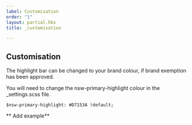 ```yaml
---
label: Customisation
order: "1"
layout: partial.hbs
title: _customisation

---
```

## Customisation

The highlight bar can be changed to your brand colour, if brand exemption has been approved.

You will need to change the nsw-primary-highlight colour in the _settings.scss file.

    $nsw-primary-highlight: #D7153A !default;

\** Add example**